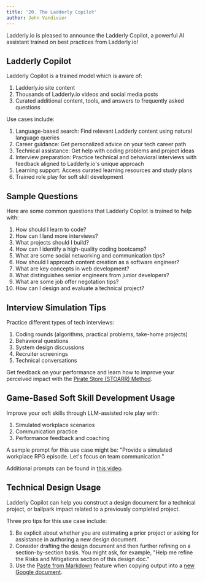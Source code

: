 ```yaml
---
title: '20. The Ladderly Copilot'
author: John Vandivier
---
```


Ladderly.io is pleased to announce the Ladderly Copilot, a powerful AI assistant trained on best practices from Ladderly.io!

## Ladderly Copilot

Ladderly Copilot is a trained model which is aware of:

1. Ladderly.io site content
2. Thousands of Ladderly.io videos and social media posts
3. Curated additional content, tools, and answers to frequently asked questions

Use cases include:

1. Language-based search: Find relevant Ladderly content using natural language queries
2. Career guidance: Get personalized advice on your tech career path
3. Technical assistance: Get help with coding problems and project ideas
4. Interview preparation: Practice technical and behavioral interviews with feedback aligned to Ladderly.io's unique approach
5. Learning support: Access curated learning resources and study plans
6. Trained role play for soft skill development

## Sample Questions

Here are some common questions that Ladderly Copilot is trained to help with:

1. How should I learn to code?
2. How can I land more interviews?
3. What projects should I build?
4. How can I identify a high-quality coding bootcamp?
5. What are some social networking and communication tips?
6. How should I approach content creation as a software engineer?
7. What are key concepts in web development?
8. What distinguishes senior engineers from junior developers?
9. What are some job offer negotation tips?
10. How can I design and evaluate a technical project?

## Interview Simulation Tips

Practice different types of tech interviews:

1. Coding rounds (algorithms, practical problems, take-home projects)
2. Behavioral questions
3. System design discussions
4. Recruiter screenings
5. Technical conversations

Get feedback on your performance and learn how to improve your perceived impact with the [Pirate Store (STOARR) Method](/blog/2025-02-24-behavioral-interviews).

## Game-Based Soft Skill Development Usage

Improve your soft skills through LLM-assisted role play with:

1. Simulated workplace scenarios
2. Communication practice
3. Performance feedback and coaching

A sample prompt for this use case might be:
"Provide a simulated workplace RPG episode. Let's focus on team communication."

Additional prompts can be found in [this video](https://www.youtube.com/watch?v=FvoNVvHFGCI).

## Technical Design Usage

Ladderly Copilot can help you construct a design document for a technical project, or ballpark impact related to a previously completed project.

Three pro tips for this use case include:

1. Be explicit about whether you are estimating a prior project or asking for assistance in authoring a new design document.
2. Consider drafting the design document and then further refining on a section-by-section basis. You might ask, for example, "Help me refine the Risks and Mitigations section of this design doc."
3. Use the [Paste from Markdown](https://support.google.com/docs/answer/12014036) feature when copying output into a [new Google document](https://docs.new/).
